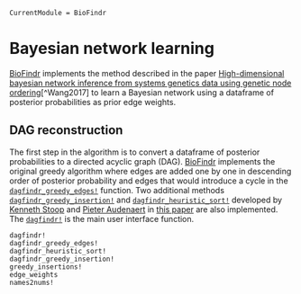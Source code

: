 ```@meta
CurrentModule = BioFindr
```

# Bayesian network learning

[BioFindr][1] implements the method described in the paper [High-dimensional bayesian network inference from systems genetics data using genetic node ordering](https://doi.org/10.3389/fgene.2019.01196)[^Wang2017] to learn a Bayesian network using a dataframe of posterior probabilities as prior edge weights.

## DAG reconstruction

The first step in the algorithm is to convert a dataframe of posterior probabilities to a directed acyclic graph (DAG). [BioFindr][1] implements the original greedy algorithm where edges are added one by one in descending order of posterior probability and edges that would introduce a cycle in the [`dagfindr_greedy_edges!`](@ref) function. Two additional methods [`dagfindr_greedy_insertion!`](@ref) and [`dagfindr_heuristic_sort!`](@ref) developed by [Kenneth Stoop](https://research.ugent.be/web/person/kenneth-stoop-0/en) and [Pieter Audenaert](https://research.ugent.be/web/person/pieter-audenaert-0/en) in [this paper](https://biblio.ugent.be/publication/8772612) are also implemented. The [`dagfindr!`](@ref) is the main user interface function.

```@docs
dagfindr!
dagfindr_greedy_edges!
dagfindr_heuristic_sort!
dagfindr_greedy_insertion!
greedy_insertions!
edge_weights
names2nums!
```

[^Wang2019]: Wang L, Audenaert P, Michoel T (2019) [High-dimensional bayesian network inference from systems genetics data using genetic node ordering](https://doi.org/10.3389/fgene.2019.01196). Frontiers in Genetics, Special Topic Machine Learning and Network-Driven Integrative Genomics, 10, 1196.

[1]: https://github.com/tmichoel/BioFindr.jl